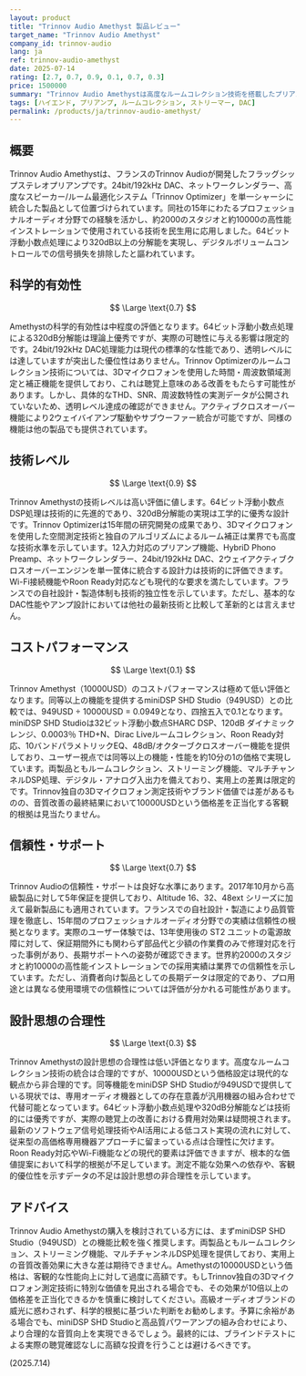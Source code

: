 ```yaml
---
layout: product
title: "Trinnov Audio Amethyst 製品レビュー"
target_name: "Trinnov Audio Amethyst"
company_id: trinnov-audio
lang: ja
ref: trinnov-audio-amethyst
date: 2025-07-14
rating: [2.7, 0.7, 0.9, 0.1, 0.7, 0.3]
price: 1500000
summary: "Trinnov Audio Amethystは高度なルームコレクション技術を搭載したプリアンプですが、同等機能を949ドルで提供するminiDSP SHD Studioと比較すると、10000ドルという価格設定は科学的根拠に乏しい"
tags: [ハイエンド, プリアンプ, ルームコレクション, ストリーマー, DAC]
permalink: /products/ja/trinnov-audio-amethyst/
---
```


## 概要

Trinnov Audio Amethystは、フランスのTrinnov Audioが開発したフラッグシップステレオプリアンプです。24bit/192kHz DAC、ネットワークレンダラー、高度なスピーカー/ルーム最適化システム「Trinnov Optimizer」を単一シャーシに統合した製品として位置づけられています。同社の15年にわたるプロフェッショナルオーディオ分野での経験を活かし、約2000のスタジオと約10000の高性能インストレーションで使用されている技術を民生用に応用しました。64ビット浮動小数点処理により320dB以上の分解能を実現し、デジタルボリュームコントロールでの信号損失を排除したと謳われています。

## 科学的有効性

$$ \Large \text{0.7} $$

Amethystの科学的有効性は中程度の評価となります。64ビット浮動小数点処理による320dB分解能は理論上優秀ですが、実際の可聴性に与える影響は限定的です。24bit/192kHz DAC処理能力は現代の標準的な性能であり、透明レベルには達していますが突出した優位性はありません。Trinnov Optimizerのルームコレクション技術については、3Dマイクロフォンを使用した時間・周波数領域測定と補正機能を提供しており、これは聴覚上意味のある改善をもたらす可能性があります。しかし、具体的なTHD、SNR、周波数特性の実測データが公開されていないため、透明レベル達成の確認ができません。アクティブクロスオーバー機能により2ウェイバイアンプ駆動やサブウーファー統合が可能ですが、同様の機能は他の製品でも提供されています。

## 技術レベル

$$ \Large \text{0.9} $$

Trinnov Amethystの技術レベルは高い評価に値します。64ビット浮動小数点DSP処理は技術的に先進的であり、320dB分解能の実現は工学的に優秀な設計です。Trinnov Optimizerは15年間の研究開発の成果であり、3Dマイクロフォンを使用した空間測定技術と独自のアルゴリズムによるルーム補正は業界でも高度な技術水準を示しています。12入力対応のプリアンプ機能、HybriD Phono Preamp、ネットワークレンダラー、24bit/192kHz DAC、2ウェイアクティブクロスオーバーエンジンを単一筐体に統合する設計力は技術的に評価できます。Wi-Fi接続機能やRoon Ready対応なども現代的な要求を満たしています。フランスでの自社設計・製造体制も技術的独立性を示しています。ただし、基本的なDAC性能やアンプ設計においては他社の最新技術と比較して革新的とは言えません。

## コストパフォーマンス

$$ \Large \text{0.1} $$

Trinnov Amethyst（10000USD）のコストパフォーマンスは極めて低い評価となります。同等以上の機能を提供するminiDSP SHD Studio（949USD）との比較では、949USD ÷ 10000USD = 0.0949となり、四捨五入で0.1となります。miniDSP SHD Studioは32ビット浮動小数点SHARC DSP、120dB ダイナミックレンジ、0.0003％ THD+N、Dirac Liveルームコレクション、Roon Ready対応、10バンドパラメトリックEQ、48dB/オクターブクロスオーバー機能を提供しており、ユーザー視点では同等以上の機能・性能を約10分の1の価格で実現しています。両製品ともルームコレクション、ストリーミング機能、マルチチャンネルDSP処理、デジタル・アナログ入出力を備えており、実用上の差異は限定的です。Trinnov独自の3Dマイクロフォン測定技術やブランド価値では差があるものの、音質改善の最終結果において10000USDという価格差を正当化する客観的根拠は見当たりません。

## 信頼性・サポート

$$ \Large \text{0.7} $$

Trinnov Audioの信頼性・サポートは良好な水準にあります。2017年10月から高級製品に対して5年保証を提供しており、Altitude 16、32、48ext シリーズに加えて最新製品にも適用されています。フランスでの自社設計・製造により品質管理を徹底し、15年間のプロフェッショナルオーディオ分野での実績は信頼性の根拠となります。実際のユーザー体験では、13年使用後の ST2 ユニットの電源故障に対して、保証期間外にも関わらず部品代と少額の作業費のみで修理対応を行った事例があり、長期サポートへの姿勢が確認できます。世界約2000のスタジオと約10000の高性能インストレーションでの採用実績は業界での信頼性を示しています。ただし、消費者向け製品としての長期データは限定的であり、プロ用途とは異なる使用環境での信頼性については評価が分かれる可能性があります。

## 設計思想の合理性

$$ \Large \text{0.3} $$

Trinnov Amethystの設計思想の合理性は低い評価となります。高度なルームコレクション技術の統合は合理的ですが、10000USDという価格設定は現代的な観点から非合理的です。同等機能をminiDSP SHD Studioが949USDで提供している現状では、専用オーディオ機器としての存在意義が汎用機器の組み合わせで代替可能となっています。64ビット浮動小数点処理や320dB分解能などは技術的には優秀ですが、実際の聴覚上の改善における費用対効果は疑問視されます。最新のソフトウェア信号処理技術やAI活用による低コスト実現の流れに対して、従来型の高価格専用機器アプローチに留まっている点は合理性に欠けます。Roon Ready対応やWi-Fi機能などの現代的要素は評価できますが、根本的な価値提案において科学的根拠が不足しています。測定不能な効果への依存や、客観的優位性を示すデータの不足は設計思想の非合理性を示しています。

## アドバイス

Trinnov Audio Amethystの購入を検討されている方には、まずminiDSP SHD Studio（949USD）との機能比較を強く推奨します。両製品ともルームコレクション、ストリーミング機能、マルチチャンネルDSP処理を提供しており、実用上の音質改善効果に大きな差は期待できません。Amethystの10000USDという価格は、客観的な性能向上に対して過度に高額です。もしTrinnov独自の3Dマイクロフォン測定技術に特別な価値を見出される場合でも、その効果が10倍以上の価格差を正当化できるかを慎重に検討してください。高級オーディオブランドの威光に惑わされず、科学的根拠に基づいた判断をお勧めします。予算に余裕がある場合でも、miniDSP SHD Studioと高品質パワーアンプの組み合わせにより、より合理的な音質向上を実現できるでしょう。最終的には、ブラインドテストによる実際の聴覚確認なしに高額な投資を行うことは避けるべきです。

(2025.7.14)